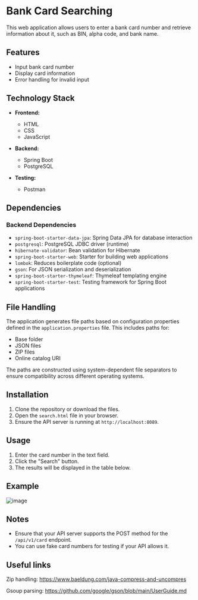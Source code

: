 # Bank Card Searching

This web application allows users to enter a bank card number and retrieve information about it, such as BIN, alpha code, and bank name.

## Features

- Input bank card number
- Display card information
- Error handling for invalid input

## Technology Stack

- **Frontend:**
  - HTML
  - CSS
  - JavaScript

- **Backend:**
  - Spring Boot
  - PostgreSQL
    
 - **Testing:**
   - Postman

## Dependencies

### Backend Dependencies
- `spring-boot-starter-data-jpa`: Spring Data JPA for database interaction
- `postgresql`: PostgreSQL JDBC driver (runtime)
- `hibernate-validator`: Bean validation for Hibernate
- `spring-boot-starter-web`: Starter for building web applications
- `lombok`: Reduces boilerplate code (optional)
- `gson`: For JSON serialization and deserialization
- `spring-boot-starter-thymeleaf`: Thymeleaf templating engine
- `spring-boot-starter-test`: Testing framework for Spring Boot applications

## File Handling

The application generates file paths based on configuration properties defined in the `application.properties` file. This includes paths for:

- Base folder
- JSON files
- ZIP files
- Online catalog URI

The paths are constructed using system-dependent file separators to ensure compatibility across different operating systems.

## Installation

1. Clone the repository or download the files.
2. Open the `search.html` file in your browser.
3. Ensure the API server is running at `http://localhost:8089`.

## Usage

1. Enter the card number in the text field.
2. Click the "Search" button.
3. The results will be displayed in the table below.

## Example

![image](https://github.com/user-attachments/assets/d3f6811f-7317-4134-bbda-f30625c4e80a)


## Notes

- Ensure that your API server supports the POST method for the `/api/v1/card` endpoint.
- You can use fake card numbers for testing if your API allows it.

## Useful links
Zip handling: https://www.baeldung.com/java-compress-and-uncompres

Gsoup parsing: https://github.com/google/gson/blob/main/UserGuide.md
